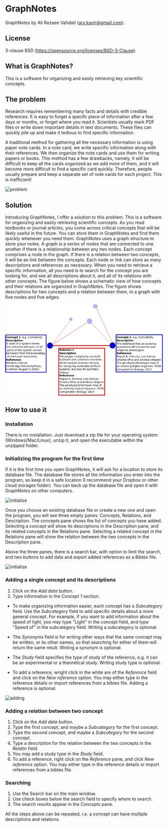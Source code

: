 GraphNotes
==========

GraphNotes by Ali Rezaee Vahdati (arv.kavir@gmail.com).

License
-------
3-clause BSD (https://opensource.org/licenses/BSD-3-Clause).

What is GraphNotes?
--------------

This is a software for organizing and easily retrieving key scientific concepts.

The problem
-----------

Research requires remembering many facts and details with credible references. It is easy to forget a specifc piece of information after a few days or months, or forget where you read it. Scientists usually mark PDF files or write down important details in text documents. These files can quickly pile up and make it tedious to find specific information.

A traditional method for gathering all the necessary information is using paper note cards. In a note card, we write specific information along with their references. We then organize the note cards and use them for writing papers or books. This method has a few drawbacks, namely, it will be difficult to keep all the cards organized as we add more of them, and it will become more difficult to find a specific card quickly. Therefore, people usually prepare and keep a separate set of note cards for each project. This is inefficient!

![problem](https://github.com/kavir1698/GraphNotes/blob/master/figures/rnotes.jpg)


Solution
--------

Introducing GraphNotes, I offer a solution to this problem. This is a software for organizing and easily retrieving scientific concepts. As you read textbooks or journal articles, you come across critical concepts that will be likely useful in the future. You can store them in GraphNotes and find them quickly whenever you need them. GraphNotes uses a graph structure to store your notes. A graph is a series of nodes that are connected to one another if there is a relationship between any two nodes. Each concept comprises a node in the graph. If there is a relation between two concepts, it will be an link between the concepts. Each node or link can store as many descriptions and references as necessary. When you need to retrieve a specific information, all you need is to search for the concept you are looking for, and see all descriptions about it, and all of its relations with other concepts. The figure below shows a schematic view of how concepts and their relations are organized in GraphNotes. The figure shows descriptions for two concepts and a relation between them, in a graph with five nodes and five edges.

![solution](https://github.com/kavir1698/GraphNotes/blob/master/figures/graphnotesconcept.png)


How to use it
-------------

### Installation

There is no installation. Just download a zip file for your operating system (Windows/Mac/Linux), unzip it, and open the executable within the unzipped folder.

### Initializing the program for the first time

If it is the first time you open GraphNotes, it will ask for a location to store its database file. The database file stores all the information you enter into the program, so keep it in a safe location (I recommend your Dropbox or other cloud storages folder). You can back up the database file and open it with GraphNotes on other computers.

![initialize](https://github.com/kavir1698/GraphNotes/blob/master/figures/fig01.png)

Once you choose an existing database file or create a new one and open the program, you will see three empty panes: Concepts, Relations, and Description. The concepts pane shows the list of concepts you have added. Selecting a concept will show its descriptions in the Description pane, and its related concepts in the Relations pane. Selecting a related concept in the Relations pane will show the relation between the two concepts in the Description pane.

Above the three panes, there is a search bar, with option to limit the search, and two buttons to add data and export added references as a Bibtex file.

![initialize](https://github.com/kavir1698/GraphNotes/blob/master/figures/fig02.png)


### Adding a single concept and its descriptions

1. Click on the _Add data_ button.
2. Type information in the _Concept 1_ section.

  * To make organizing information easier, each concept has a _Subcategory_ field. Use the _Subcategory_ field to add specific details about a more general concept. For example, if you want to add information about the speed of light, you may type "Light" in the concept field, and type "Speed of" in the subcategory field. Writing a subcategory is optional.

  * The _Synonyms_ field is for writing other ways that the same concept may be written, or its other names, so that searching for either of them will return the same retult. Writing a synonym is optional.

  * The _Study_ field specifies the type of study of the reference, e.g. it can be an experimental or a theoretical study. Writing study type is optional.

  * To add a reference, wright click in the white are of the _Reference_ field and click on the _New reference_ option. You may either type in the reference details or import references from a bibtex file. Adding a reference is optional.

![adding](https://github.com/kavir1698/GraphNotes/blob/master/figures/fig03.png)


### Adding a relation between two concept

1. Click on the _Add data_ button.
2.  Type the first concept, and maybe a _Subcategory_ for the first concept.
3.  Type the second concept, and maybe a <i> Subcategory </i> for the second concept.
4.  Type a description for the relation between the two concepts in the _Relatin_ field.
5.  You may add a study type in the _Study_ field.
6.  To add a reference, right click on the _Reference_ pane, and click _New reference_ option. You may either type in the reference details or import references from a bibtex file.

### Searching
1. Use the Search bar on the main window.
2. Use check boxes below the search field to specify where to search.
3. The search results appear in the _Concepts_ pane.

All the steps above can be repeated, i.e. a concept can have multiple descriptions and relations.
